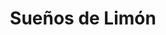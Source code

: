 ---
title: "Sueños de Limón"
url: /ciudad-autonoma-de-buenos-aires/suenos-de-limon/
shop: Kleidung
---